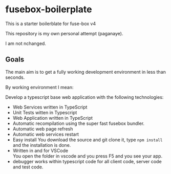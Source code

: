 # fusebox-boilerplate

This is a starter boilerblate for fuse-box v4

This repository is my own personal attempt (paganaye).

I am not nchanged.

## Goals

The main aim is to get a fully working development environment in less than seconds.

By working environment I mean:

Develop a typescript base web application with the following technologies:
   - Web Services written in TypeScript
   - Unit Tests witten in Typescript
   - Web Application written in TypeScript
   - Automatic recompilation using the super fast fusebox bundler.
   - Automatic web page refresh
   - Automatic web services restart
   - Easy install
        You download the source and git clone it, type `npm install` and the installation is done.
   - Written in and for VSCode       
        You open the folder in vscode and you press F5 and you see your app.
   - debugger works within typescript code for all client code, server code and test code.
       
